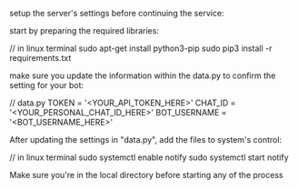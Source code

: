 setup the server's settings before continuing the service:

start by preparing the required libraries:

// in linux terminal
sudo apt-get install python3-pip
sudo pip3 install -r requirements.txt



make sure you update the information within the data.py to confirm the setting for your bot:

// data.py
TOKEN = '<YOUR_API_TOKEN_HERE>'
CHAT_ID = '<YOUR_PERSONAL_CHAT_ID_HERE>'
BOT_USERNAME = '<BOT_USERNAME_HERE>'


After updating the settings in "data.py", add the files to system's control:

// in linux terminal
sudo systemctl enable notify
sudo systemctl start notify


Make sure you're in the local directory before starting any of the process